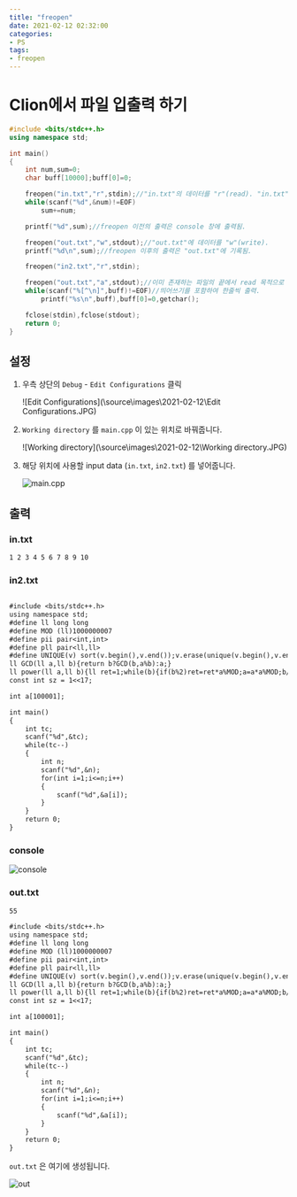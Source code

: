 ```yaml
---
title: "freopen"
date: 2021-02-12 02:32:00
categories:
- PS
tags:
- freopen
---
```


<!-- more -->

# Clion에서 파일 입출력 하기

```c++
#include <bits/stdc++.h>
using namespace std;

int main()
{
    int num,sum=0;
    char buff[10000];buff[0]=0;

    freopen("in.txt","r",stdin);//"in.txt"의 데이터를 "r"(read). "in.txt"는 "main.cpp"와 같은 경로에 있어야함.
    while(scanf("%d",&num)!=EOF)
        sum+=num;

    printf("%d",sum);//freopen 이전의 출력은 console 창에 출력됨.

    freopen("out.txt","w",stdout);//"out.txt"에 데이터를 "w"(write).
    printf("%d\n",sum);//freopen 이후의 출력은 "out.txt"에 기록됨.

    freopen("in2.txt","r",stdin);

    freopen("out.txt","a",stdout);//이미 존재하는 파일의 끝에서 read 목적으로 파일을 엶.
    while(scanf("%[^\n]",buff)!=EOF)//띄어쓰기를 포함하여 한줄씩 출력.
        printf("%s\n",buff),buff[0]=0,getchar();

    fclose(stdin),fclose(stdout);
    return 0;
}

```

## 설정

1. 우측 상단의 `Debug` - `Edit Configurations` 클릭

   ![Edit Configurations](\source\images\2021-02-12\Edit Configurations.JPG)

2. `Working directory` 를 `main.cpp` 이 있는 위치로 바꿔줍니다. 

   ![Working directory](\source\images\2021-02-12\Working directory.JPG)

3. 해당 위치에 사용할 input data (`in.txt`, `in2.txt`) 를 넣어줍니다.

   ![main.cpp](\source\images\2021-02-12\main.cpp.JPG)

## 출력

### in.txt

```.txt
1 2 3 4 5 6 7 8 9 10
```

### in2.txt

```.txt

#include <bits/stdc++.h>
using namespace std;
#define ll long long
#define MOD (ll)1000000007
#define pii pair<int,int>
#define pll pair<ll,ll>
#define UNIQUE(v) sort(v.begin(),v.end());v.erase(unique(v.begin(),v.end()),v.end());
ll GCD(ll a,ll b){return b?GCD(b,a%b):a;}
ll power(ll a,ll b){ll ret=1;while(b){if(b%2)ret=ret*a%MOD;a=a*a%MOD;b/=2;}return ret;}
const int sz = 1<<17;

int a[100001];

int main()
{
    int tc;
    scanf("%d",&tc);
    while(tc--)
    {
        int n;
        scanf("%d",&n);
        for(int i=1;i<=n;i++)
        {
            scanf("%d",&a[i]);
        }
    }
    return 0;
}
```

### console

![console](\source\images\2021-02-12\console.JPG)

### out.txt

```.txt
55

#include <bits/stdc++.h>
using namespace std;
#define ll long long
#define MOD (ll)1000000007
#define pii pair<int,int>
#define pll pair<ll,ll>
#define UNIQUE(v) sort(v.begin(),v.end());v.erase(unique(v.begin(),v.end()),v.end());
ll GCD(ll a,ll b){return b?GCD(b,a%b):a;}
ll power(ll a,ll b){ll ret=1;while(b){if(b%2)ret=ret*a%MOD;a=a*a%MOD;b/=2;}return ret;}
const int sz = 1<<17;

int a[100001];

int main()
{
    int tc;
    scanf("%d",&tc);
    while(tc--)
    {
        int n;
        scanf("%d",&n);
        for(int i=1;i<=n;i++)
        {
            scanf("%d",&a[i]);
        }
    }
    return 0;
}

```

`out.txt` 은 여기에 생성됩니다.

![out](\source\images\2021-02-12\out.JPG)